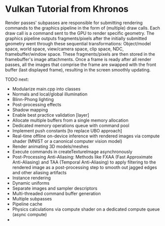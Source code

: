# Vulkan Tutorial from Khronos

Render passes' subpasses are responsible for submitting rendering commands to the graphics pipeline in the form of (multiple) draw calls. 
Each draw call is a command sent to the GPU to render specific geometry. 
The graphics pipeline outputs fragments/pixels after the initially submitted geometry went through these sequential transformations: 
Object/model space, world space, view/camera space, clip space, NDC, framebuffer/window space. 
These fragments/pixels are then stored in the framebuffer's image attachments. 
Once a frame is ready after all render passes, all the images that comprise the frame are swapped 
with the front buffer (last displayed frame), resulting in the screen smoothly updating.

TODO next:

* Modularize main.cpp into classes
* Normals and local/global illumination
* Blinn-Phong lighting
* Post-processing effects
* Shadow mapping
* Enable best practice validation [layer]
* Allocate multiple buffers from a single memory allocation
* Dedicated memory operations queue with command pool
* Implement push constants [to replace UBO approach]
* Real-time offline on-device inference with rendered images via compute shader (MNIST or a canonical computer vision model)
* Render animating 3D models/meshes
* Execute commands in createTextureImage asynchronously
* Post-Processing Anti-Aliasing: Methods like FXAA (Fast Approximate Anti-Aliasing) and TAA (Temporal Anti-Aliasing) to apply filtering to the rendered image as a post-processing step to smooth out jagged edges and other aliasing artifacts
* Instance rendering
* Dynamic uniforms
* Separate images and sampler descriptors
* Multi-threaded command buffer generation
* Multiple subpasses
* Pipeline cache
* Physics calculations via compute shader on a dedicated compute queue (async compute)
* 